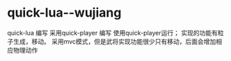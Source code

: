 # quick-lua--wujiang
quick-lua 编写
采用quick-player 编写 使用quick-player运行；
实现的功能有粒子生成，移动。
采用mvc模式，但是武将实现功能很少只有移动，后面会增加相应物理动作
